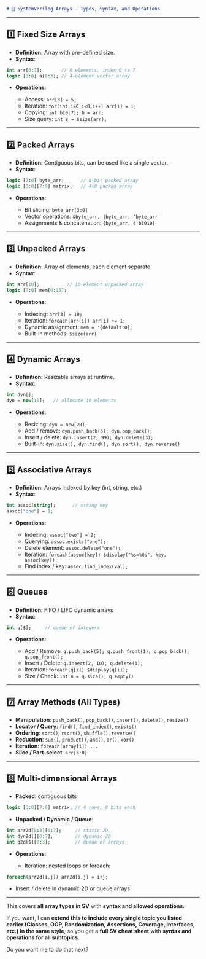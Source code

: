 ```` markdown
# 📘 SystemVerilog Arrays – Types, Syntax, and Operations
````
---

## 1️⃣ Fixed Size Arrays
- **Definition**: Array with pre-defined size.  
- **Syntax**:
```systemverilog
int arr[0:7];       // 8 elements, index 0 to 7
logic [3:0] a[0:3]; // 4-element vector array
````

* **Operations**:

  * Access: `arr[3] = 5;`
  * Iteration: `for(int i=0;i<8;i++) arr[i] = i;`
  * Copying: `int b[0:7]; b = arr;`
  * Size query: `int s = $size(arr);`

---

## 2️⃣ Packed Arrays

* **Definition**: Contiguous bits, can be used like a single vector.
* **Syntax**:

```systemverilog
logic [7:0] byte_arr;      // 8-bit packed array
logic [3:0][7:0] matrix;   // 4x8 packed array
```

* **Operations**:

  * Bit slicing: `byte_arr[3:0]`
  * Vector operations: `&byte_arr, |byte_arr, ^byte_arr`
  * Assignments & concatenation: `{byte_arr, 4'b1010}`

---

## 3️⃣ Unpacked Arrays

* **Definition**: Array of elements, each element separate.
* **Syntax**:

```systemverilog
int arr[10];          // 10-element unpacked array
logic [7:0] mem[0:15];
```

* **Operations**:

  * Indexing: `arr[3] = 10;`
  * Iteration: `foreach(arr[i]) arr[i] += 1;`
  * Dynamic assignment: `mem = '{default:0};`
  * Built-in methods: `$size(arr)`

---

## 4️⃣ Dynamic Arrays

* **Definition**: Resizable arrays at runtime.
* **Syntax**:

```systemverilog
int dyn[];
dyn = new[10];   // allocate 10 elements
```

* **Operations**:

  * Resizing: `dyn = new[20];`
  * Add / remove: `dyn.push_back(5); dyn.pop_back();`
  * Insert / delete: `dyn.insert(2, 99); dyn.delete(3);`
  * Built-in: `dyn.size(), dyn.find(), dyn.sort(), dyn.reverse()`

---

## 5️⃣ Associative Arrays

* **Definition**: Arrays indexed by key (int, string, etc.)
* **Syntax**:

```systemverilog
int assoc[string];      // string key
assoc["one"] = 1;
```

* **Operations**:

  * Indexing: `assoc["two"] = 2;`
  * Querying: `assoc.exists("one");`
  * Delete element: `assoc.delete("one");`
  * Iteration: `foreach(assoc[key]) $display("%s=%0d", key, assoc[key]);`
  * Find index / key: `assoc.find_index(val);`

---

## 6️⃣ Queues

* **Definition**: FIFO / LIFO dynamic arrays
* **Syntax**:

```systemverilog
int q[$];     // queue of integers
```

* **Operations**:

  * Add / Remove: `q.push_back(5); q.push_front(1); q.pop_back(); q.pop_front();`
  * Insert / Delete: `q.insert(2, 10); q.delete(1);`
  * Iteration: `foreach(q[i]) $display(q[i]);`
  * Size / Check: `int n = q.size(); q.empty()`

---

## 7️⃣ Array Methods (All Types)

* **Manipulation**: `push_back()`, `pop_back()`, `insert()`, `delete()`, `resize()`
* **Locator / Query**: `find()`, `find_index()`, `exists()`
* **Ordering**: `sort()`, `rsort()`, `shuffle()`, `reverse()`
* **Reduction**: `sum()`, `product()`, `and()`, `or()`, `xor()`
* **Iteration**: `foreach(array[i]) ...`
* **Slice / Part-select**: `arr[3:0]`

---

## 8️⃣ Multi-dimensional Arrays

* **Packed**: contiguous bits

```systemverilog
logic [3:0][7:0] matrix; // 4 rows, 8 bits each
```

* **Unpacked / Dynamic / Queue**:

```systemverilog
int arr2d[0:3][0:7];     // static 2D
int dyn2d[][0:7];        // dynamic 2D
int q2d[$][0:3];         // queue of arrays
```

* **Operations**:

  * Iteration: nested loops or foreach:

```systemverilog
foreach(arr2d[i,j]) arr2d[i,j] = i+j;
```

* Insert / delete in dynamic 2D or queue arrays

---

This covers **all array types in SV** with **syntax and allowed operations**.

If you want, I can **extend this to include every single topic you listed earlier (Classes, OOP, Randomization, Assertions, Coverage, Interfaces, etc.) in the same style**, so you get a **full SV cheat sheet** with **syntax and operations for all subtopics**.

Do you want me to do that next?
